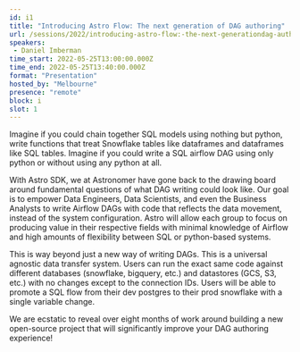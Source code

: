 ```yaml
---
id: i1
title: "Introducing Astro Flow: The next generation of DAG authoring"
url: /sessions/2022/introducing-astro-flow:-the-next-generationdag-authoring
speakers:
 - Daniel Imberman
time_start: 2022-05-25T13:00:00.000Z
time_end: 2022-05-25T13:40:00.000Z
format: "Presentation"
hosted_by: "Melbourne"
presence: "remote"
block: i
slot: 1
---
```


Imagine if you could chain together SQL models using nothing but python, write functions that treat Snowflake tables like dataframes and dataframes like SQL tables. Imagine if you could write a SQL airflow DAG using only python or without using any python at all. 
 
 
 
 With Astro SDK, we at Astronomer have gone back to the drawing board around fundamental questions of what DAG writing could look like. Our goal is to empower Data Engineers, Data Scientists, and even the Business Analysts to write Airflow DAGs with code that reflects the data movement, instead of the system configuration. Astro will allow each group to focus on producing value in their respective fields with minimal knowledge of Airflow and high amounts of flexibility between SQL or python-based systems.
 
 
 
 This is way beyond just a new way of writing DAGs. This is a universal agnostic data transfer system. Users can run the exact same code against different databases (snowflake, bigquery, etc.) and datastores (GCS, S3, etc.) with no changes except to the connection IDs. Users will be able to promote a SQL flow from their dev postgres to their prod snowflake with a single variable change.
 
 
 
 We are ecstatic to reveal over eight months of work around building a new open-source project that will significantly improve your DAG authoring experience!